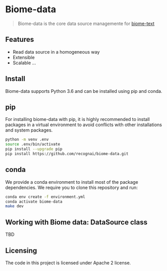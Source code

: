 # Biome-data
> Biome-data is the core data source managemente for [biome-text](https://github.com/recognai/biome-text)


## Features
* Read data source in a homogeneous way
* Extensible
* Scalable
...

## Install
Biome-data supports Python 3.6 and can be installed using pip and conda.

## pip
For installing biome-data with pip, it is highly recommended to install packages in a virtual environment to avoid conflicts with other installations and system packages.

```bash
python -m venv .env
source .env/bin/activate
pip install --upgrade pip
pip install https://github.com/recognai/biome-data.git
```

## conda
We provide a conda environment to install most of the package dependencies. We require you to clone this repository and run: 

```bash
conda env create -f environment.yml
conda activate biome-data
make dev
```

## Working with Biome data: DataSource class

TBD

## Licensing

The code in this project is licensed under Apache 2 license.


